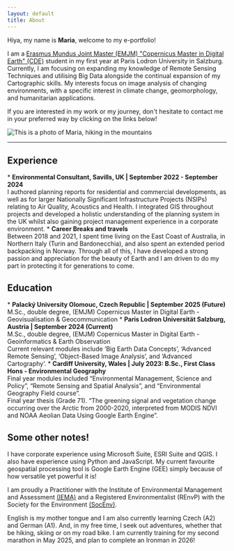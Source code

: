 ```yaml
---
layout: default
title: About
---
```


<div class="about-container">
    <div class="about-text">
       
Hiya, my name is **Maria**, welcome to my e-portfolio! <p>I am a <a href="https://master-cde.eu/" rel="external nofollow noopener" target="_blank">Erasmus Mundus Joint Master (EMJM) "Copernicus Master in Digital Earth" (CDE)</a> student in my first year at Paris Lodron University in Salzburg. Currently, I am focusing on expanding my knowledge of Remote Sensing Techniques and utilising Big Data alongside the continual expansion of my Cartographic skills. My  interests focus on image analysis of changing environments, with a specific interest in  climate change, geomorphology, and humanitarian applications. </p>
<p>If you are interested in my work or my journey, don't hesitate to contact me in your preferred way by clicking on the links below! </p>
    </div>
     <img src="{{ "/assets/about/maria.jpg" | relative_url }}" alt=" This is a photo of Maria, hiking in the mountains" class="about-image">
</div>

<!-- Icons Section -->
<div class="contact-icons">
    <a href="https://www.linkedin.com/in/maria-fedy/" target="_blank" aria-label="LinkedIn">
        <i class="fab fa-linkedin"></i>
    </a>
    <a href="mailto:maria.fedyszyn@stud.plus.ac.at" aria-label="Email">
        <i class="fas fa-envelope"></i>
    </a>
</div>

<hr class="section-divider">

<h2>Experience</h2>
* <strong>Environmental Consultant, Savills, UK | September 2022 - September 2024 </strong>
<br>I authored planning reports for residential and commercial developments, as well as for larger Nationally Significant Infrastructure Projects (NSIPs) relating to Air Quality, Acoustics and Health. I integrated GIS throughout projects and developed a holistic understanding of the planning system in the UK whilst also gaining project management experience in a corporate environment.
* <strong>Career Breaks and travels</strong>
<br> Between 2018 and 2021, I spent time living on the East Coast of Australia, in Northern Italy (Turin and Bardonecchia), and also spent an extended period backpacking in Norway. Through all of this, I have developed a strong passion and appreciation for the beauty of Earth and I am driven to do my part in protecting it for generations to come.

<h2>Education</h2>
* <strong>Palacký University Olomouc, Czech Republic | September 2025 (Future)</strong>
<br>M.Sc., double degree, (EMJM) Copernicus Master in Digital Earth - Geovisualisation & Geocommunication
* <strong>Paris Lodron Universität Salzburg, Austria | September 2024 (Current)</strong>
<br>M.Sc., double degree, (EMJM) Copernicus Master in Digital Earth - Geoinformatics & Earth Observation
<br>Current relevant modules include ‘Big Earth Data Concepts’, ‘Advanced Remote Sensing’, ‘Object-Based Image Analysis’, and ‘Advanced Cartography’.
* <strong>Cardiff University, Wales | July 2023: B.Sc., First Class Hons - Environmental Geography</strong>
<br>Final year modules included “Environmental Management, Science and Policy”, “Remote Sensing and Spatial Analysis”, and “Environmental Geography Field course”.
<br>Final year thesis (Grade 71). “The greening signal and vegetation change occurring over the Arctic from 2000-2020, interpreted from MODIS NDVI and NOAA Aeolian Data Using Google Earth Engine”. 


<h2>Some other notes!</h2>
<p>I have corporate experience using Microsoft Suite, ESRI Suite and QGIS. I also have experience using Python and JavaScript. My current favourite geospatial processing tool is Google Earth Engine (GEE) simply because of how versatile yet powerful it is! </p>  
<p> I am proudly a Practitioner with the Institute of Environmental Management and Assessment <a href="https://www.iema.net/" rel="external nofollow noopener" target="_blank">(IEMA)</a> and a Registered Environmentalist (REnvP) with the Society for the Environment <a href="https://socenv.org.uk/" rel="external nofollow noopener" target="_blank">(SocEnv)</a>.</p> 
<p>English is my mother tongue and I am also currently learning Czech (A2) and German (A1). And, in my free time, I seek out adventures, whether that be hiking, skiing or on my road bike. I am currently training for my second marathon in May 2025, and plan to complete an Ironman in 2026!</p> 
